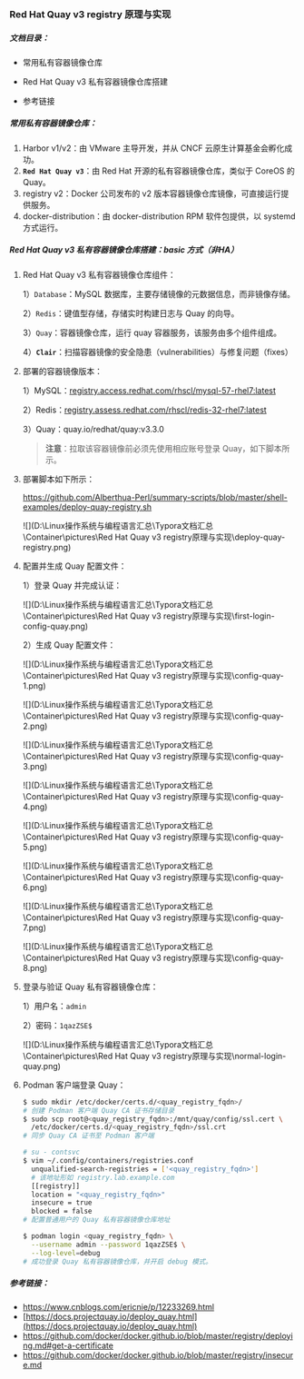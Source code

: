 ### Red Hat Quay v3 registry 原理与实现

##### 文档目录：

- 常用私有容器镜像仓库

- Red Hat Quay v3 私有容器镜像仓库搭建

- 参考链接



##### 常用私有容器镜像仓库：

1. Harbor v1/v2：由 VMware 主导开发，并从 CNCF 云原生计算基金会孵化成功。
2. **`Red Hat Quay v3`**：由 Red Hat 开源的私有容器镜像仓库，类似于 CoreOS 的 Quay。
3. registry v2：Docker 公司发布的 v2 版本容器镜像仓库镜像，可直接运行提供服务。
4. docker-distribution：由 docker-distribution RPM 软件包提供，以 systemd 方式运行。



##### Red Hat Quay v3 私有容器镜像仓库搭建：basic 方式（非HA）

1. Red Hat Quay v3 私有容器镜像仓库组件：

   1）`Database`：MySQL 数据库，主要存储镜像的元数据信息，而非镜像存储。

   2）`Redis`：键值型存储，存储实时构建日志与 Quay 的向导。

   3）`Quay`：容器镜像仓库，运行 quay 容器服务，该服务由多个组件组成。

   4）**`Clair`**：扫描容器镜像的安全隐患（vulnerabilities）与修复问题（fixes）

2. 部署的容器镜像版本：

   1）MySQL：[registry.access.redhat.com/rhscl/mysql-57-rhel7:latest](http://registry.access.redhat.com/rhscl/mysql-57-rhel7:latest)

   2）Redis：[registry.assess.redhat.com/rhscl/redis-32-rhel7:latest](http://registry.assess.redhat.com/rhscl/redis-32-rhel7:latest)

   3）Quay：quay.io/redhat/quay:v3.3.0

   > **注意**：拉取该容器镜像前必须先使用相应账号登录 Quay，如下脚本所示。

3. 部署脚本如下所示：

   https://github.com/Alberthua-Perl/summary-scripts/blob/master/shell-examples/deploy-quay-registry.sh

   ![](D:\Linux操作系统与编程语言汇总\Typora文档汇总\Container\pictures\Red Hat Quay v3 registry原理与实现\deploy-quay-registry.png)

4. 配置并生成 Quay 配置文件：

   1）登录 Quay 并完成认证：

   ![](D:\Linux操作系统与编程语言汇总\Typora文档汇总\Container\pictures\Red Hat Quay v3 registry原理与实现\first-login-config-quay.png)

   2）生成 Quay 配置文件：

   ![](D:\Linux操作系统与编程语言汇总\Typora文档汇总\Container\pictures\Red Hat Quay v3 registry原理与实现\config-quay-1.png)

   ![](D:\Linux操作系统与编程语言汇总\Typora文档汇总\Container\pictures\Red Hat Quay v3 registry原理与实现\config-quay-2.png)

   ![](D:\Linux操作系统与编程语言汇总\Typora文档汇总\Container\pictures\Red Hat Quay v3 registry原理与实现\config-quay-3.png)

   ![](D:\Linux操作系统与编程语言汇总\Typora文档汇总\Container\pictures\Red Hat Quay v3 registry原理与实现\config-quay-4.png)

   ![](D:\Linux操作系统与编程语言汇总\Typora文档汇总\Container\pictures\Red Hat Quay v3 registry原理与实现\config-quay-5.png)

   ![](D:\Linux操作系统与编程语言汇总\Typora文档汇总\Container\pictures\Red Hat Quay v3 registry原理与实现\config-quay-6.png)

   ![](D:\Linux操作系统与编程语言汇总\Typora文档汇总\Container\pictures\Red Hat Quay v3 registry原理与实现\config-quay-7.png)

   ![](D:\Linux操作系统与编程语言汇总\Typora文档汇总\Container\pictures\Red Hat Quay v3 registry原理与实现\config-quay-8.png)

5. 登录与验证 Quay 私有容器镜像仓库：

   1）用户名：`admin`

   2）密码：`1qazZSE$`

   ![](D:\Linux操作系统与编程语言汇总\Typora文档汇总\Container\pictures\Red Hat Quay v3 registry原理与实现\normal-login-quay.png)

6. Podman 客户端登录 Quay：

   ```bash
   $ sudo mkdir /etc/docker/certs.d/<quay_registry_fqdn>/
   # 创建 Podman 客户端 Quay CA 证书存储目录
   $ sudo scp root@<quay_registry_fqdn>:/mnt/quay/config/ssl.cert \
     /etc/docker/certs.d/<quay_registry_fqdn>/ssl.crt
   # 同步 Quay CA 证书至 Podman 客户端
   
   # su - contsvc
   $ vim ~/.config/containers/registries.conf
     unqualified-search-registries = ['<quay_registry_fqdn>']
     # 该地址形如 registry.lab.example.com
     [[registry]]
     location = "<quay_registry_fqdn>"
     insecure = true
     blocked = false
   # 配置普通用户的 Quay 私有容器镜像仓库地址
   
   $ podman login <quay_registry_fqdn> \
     --username admin --password 1qazZSE$ \
     --log-level=debug
   # 成功登录 Quay 私有容器镜像仓库，并开启 debug 模式。
   ```



##### 参考链接：

- https://www.cnblogs.com/ericnie/p/12233269.html
- [https://docs.projectquay.io/deploy_quay.html](https://docs.projectquay.io/deploy_quay.html)
- https://github.com/docker/docker.github.io/blob/master/registry/deploying.md#get-a-certificate
- https://github.com/docker/docker.github.io/blob/master/registry/insecure.md

